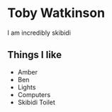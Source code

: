 # Toby Watkinson

I am incredibly skibidi

## Things I like

- Amber
- Ben
- Lights
- Computers
- Skibidi Toilet
